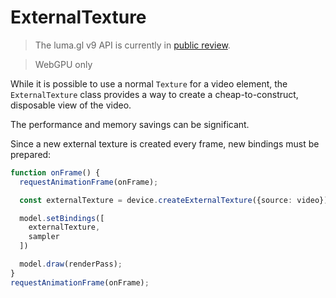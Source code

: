 # ExternalTexture

> The luma.gl v9 API is currently in [public review](/docs/public-review).

> WebGPU only

While it is possible to use a normal `Texture` for a video element, the `ExternalTexture`
class provides a way to create a cheap-to-construct, disposable view of the video.

The performance and memory savings can be significant.

Since a new external texture is created every frame, new bindings must be prepared:

```typescript
function onFrame() {
  requestAnimationFrame(onFrame);

  const externalTexture = device.createExternalTexture({source: video});

  model.setBindings([
    externalTexture,
    sampler
  ])

  model.draw(renderPass);
}
requestAnimationFrame(onFrame);
```
